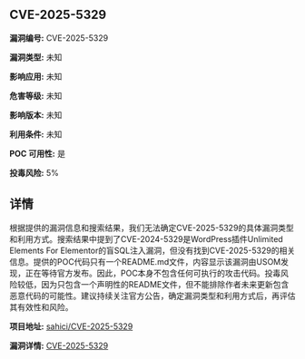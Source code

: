 ## CVE-2025-5329

**漏洞编号:** CVE-2025-5329

**漏洞类型:** 未知

**影响应用:** 未知

**危害等级:** 未知

**影响版本:** 未知

**利用条件:** 未知

**POC 可用性:** 是

**投毒风险:** 5%

## 详情

根据提供的漏洞信息和搜索结果，我们无法确定CVE-2025-5329的具体漏洞类型和利用方式。搜索结果中提到了CVE-2024-5329是WordPress插件Unlimited Elements For Elementor的盲SQL注入漏洞，但没有找到CVE-2025-5329的相关信息。提供的POC代码只有一个README.md文件，内容显示该漏洞由USOM发现，正在等待官方发布。因此，POC本身不包含任何可执行的攻击代码。投毒风险较低，因为只包含一个声明性的README文件，但不能排除作者未来更新包含恶意代码的可能性。建议持续关注官方公告，确定漏洞类型和利用方式后，再评估其有效性和风险。

**项目地址:** [sahici/CVE-2025-5329](https://github.com/sahici/CVE-2025-5329)

**漏洞详情:** [CVE-2025-5329](https://nvd.nist.gov/vuln/detail/CVE-2025-5329)